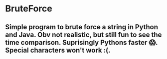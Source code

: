 # BruteForce

## Simple program to brute force a string in Python and Java. Obv not realistic, but still fun to see the time comparison. Suprisingly Pythons faster 😱. Special characters won't work :(.
